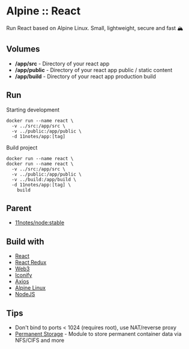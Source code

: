 # Alpine :: React
Run React based on Alpine Linux. Small, lightweight, secure and fast 🏔️

## Volumes
* **/app/src** - Directory of  your react app
* **/app/public** - Directory of your react app public / static content
* **/app/build** - Directory of your react app production build

## Run
Starting development
```shell
docker run --name react \
  -v ../src:/app/src \
  -v ../public:/app/public \
  -d 11notes/app:[tag]
```

Build project
```shell
docker run --name react \
docker run --name react \
  -v ../src:/app/src \
  -v ../public:/app/public \
  -v ../build:/app/build \
  -d 11notes/app:[tag] \
    build
```

## Parent
* [11notes/node:stable](https://github.com/11notes/docker-node)

## Build with
* [React](https://reactjs.org)
* [React Redux](https://react-redux.js.org)
* [Web3](https://www.npmjs.com/package/web3)
* [Iconify](https://docs.iconify.design/icon-components/react)
* [Axios](https://www.npmjs.com/package/axios)
* [Alpine Linux](https://alpinelinux.org)
* [NodeJS](https://nodejs.org/en)

## Tips
* Don't bind to ports < 1024 (requires root), use NAT/reverse proxy
* [Permanent Storage](https://github.com/11notes/alpine-docker-netshare) - Module to store permanent container data via NFS/CIFS and more